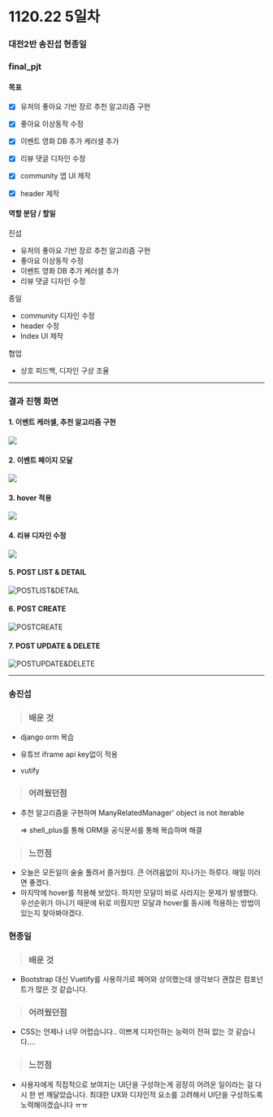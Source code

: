 # 1120.22 5일차

### 대전2반 송진섭 현종일 

### final_pjt

#### 목표

- [x] 유저의 좋아요 기반 장르 추천 알고리즘 구현
- [x] 좋아요 이상동작 수정
- [x] 이벤트 영화 DB 추가 케러셀 추가
- [x] 리뷰 댓글 디자인 수정
- [x] community 앱 UI 제작
- [x] header 제작



#### 역할 분담 / 할일

진섭 

- 유저의 좋아요 기반 장르 추천 알고리즘 구현
- 좋아요 이상동작 수정
- 이벤트 영화 DB 추가 케러셀 추가
- 리뷰 댓글 디자인 수정



종일 

- community 디자인 수정
- header 수정
- Index UI 제작

협업

- 상호 피드백, 디자인 구상 조율



-----



### 결과 진행 화면

#### 1. 이벤트 케러셀, 추천 알고리즘 구현

![](README_5.assets/1122_1.png)

#### 2. 이벤트 페이지 모달

![](README_5.assets/1122_3.png)

#### 3. hover 적용

![](README_5.assets/1122_2.png)

#### 4. 리뷰 디자인 수정

![](README_5.assets/1122_4.png)

#### 5. POST LIST & DETAIL

![POSTLIST&DETAIL](README_5.assets/POSTLIST&DETAIL.gif)



#### 6. POST CREATE

![POSTCREATE](README_5.assets/POSTCREATE.gif)



#### 7. POST UPDATE & DELETE

![POSTUPDATE&DELETE](README_5.assets/POSTUPDATE&DELETE.gif)







-----



### 송진섭

> ### 배운 것

- django orm 복습

- 유튜브 iframe api key없이 적용

- vutify 

  

> ### 어려웠던점

- 추천 알고리즘을 구현하며 ManyRelatedManager' object is not iterable

  => shell_plus를 통해 ORM을 공식문서를 통해 복습하며 해결
  
  

> ### 느낀점

- 오늘은 모든일이 술술 풀려서 즐거웠다. 큰 어려움없이 지나가는 하루다. 매일 이러면 좋겠다.
- 마지막에 hover를 적용해 보았다. 하지만 모달이 바로 사라지는 문제가 발생했다. 우선순위가 아니기 때문에 뒤로 미뤘지만 모달과 hover를 동시에 적용하는 방법이 있는지 찾아봐야겠다.



### 현종일

> ### 배운 것

- Bootstrap 대신 Vuetify를 사용하기로 페어와 상의했는데 생각보다 괜찮은 컴포넌트가 많은 것 같습니다.



> ### 어려웠던점

- CSS는 언제나 너무 어렵습니다.. 이쁘게 디자인하는 능력이 전혀 없는 것 같습니다....



> ### 느낀점

- 사용자에게 직접적으로 보여지는 UI단을 구성하는게 굉장히 어려운 일이라는 걸 다시 한 번 깨달았습니다. 최대한 UX와 디자인적 요소를 고려해서 UI단을 구성하도록 노력해야겠습니다 ㅠㅠ
